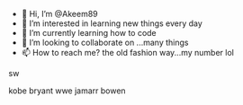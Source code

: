 - 👋 Hi, I’m @Akeem89
- 👀 I’m interested in learning new things every day
- 🌱 I’m currently learning how to code
- 💞️ I’m looking to collaborate on ...many things 
- 📫 How to reach me? the old fashion way...my number lol


<!--- is a ✨ special ✨ repository because its `README.md` (this file) appears on your GitHub profile.
You can click the Preview link to take a look at your changes.
--->sw
kobe bryant
wwe
jamarr bowen


